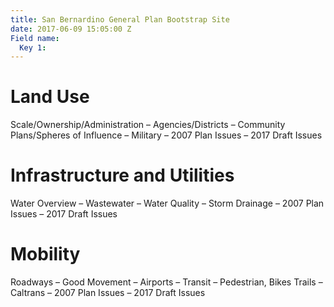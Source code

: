 ```yaml
---
title: San Bernardino General Plan Bootstrap Site
date: 2017-06-09 15:05:00 Z
Field name:
  Key 1: 
---
```


# Land Use

Scale/Ownership/Administration – Agencies/Districts – Community Plans/Spheres of Influence – Military – 2007 Plan Issues – 2017 Draft Issues

# Infrastructure and Utilities

Water Overview – Wastewater – Water Quality – Storm Drainage – 2007 Plan Issues – 2017 Draft Issues

# Mobility

Roadways – Good Movement – Airports – Transit – Pedestrian, Bikes Trails – Caltrans – 2007 Plan Issues – 2017 Draft Issues